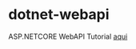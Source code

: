 # dotnet-webapi
ASP.NETCORE WebAPI Tutorial [aqui](https://docs.microsoft.com/en-us/aspnet/core/tutorials/first-web-api?view=aspnetcore-2.2&tabs=visual-studio)

